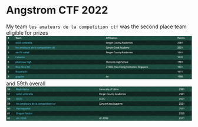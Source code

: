 # Angstrom CTF 2022
My team `les amateurs de la competition ctf` was the second place team eligible for prizes
![team eligible standing](./static/eligible_standing.png)
and 59th overall
![team overall standing](./static/overall_standing.png)